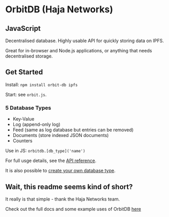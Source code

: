 # OrbitDB (Haja Networks)
## JavaScript

Decentralised database. Highly usable API for quickly storing data on IPFS.

Great for in-browser and Node.js applications, or anything that needs decentralised storage.

## Get Started

Install: `npm install orbit-db ipfs`

Start: see `orbit.js`.

### 5 Database Types

- Key-Value
- Log (append-only log)
- Feed (same as log database but entries can be removed)
- Documents (store indexed JSON documents)
- Counters

Use in JS: `orbitdb.[db_type]('name')`

For full usge details, see the [API reference](https://github.com/orbitdb/orbit-db/blob/master/API.md).

It is also possible to [create your own database type](https://github.com/orbitdb/orbit-db/blob/master/GUIDE.md#custom-stores).

## Wait, this readme seems kind of short?

It really is that simple - thank the Haja Networks team.

Check out the full docs and some example uses of OrbitDB [here](https://github.com/orbitdb/orbit-db)